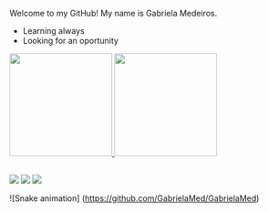 Welcome to my GitHub! My name is Gabriela Medeiros.

- Learning always
- Looking for an oportunity

 <div>
  <a href="https://github.com/gabrielamed">
  <img height="180em" src="https://github-readme-stats.vercel.app/api?username=gabrielamed&show_icons=true&theme=tokyonight&include_all_commits=true&count_private=true"/>
  <img height="180em" src="https://github-readme-stats.vercel.app/api/top-langs/?username=GabrielaMed&layout=compact&langs_count=7&theme=tokyonight"/>
</div>

##

<div>
 <a href="https://instagram.com/gabrielasmed" target="_blank"><img src="https://img.shields.io/badge/Instagram-E4405F?style=for-the-badge&logo=instagram&logoColor=white" target="_blank"></a>
  <a href = "mailto:gabrielasiqueiramedeiros@gmail.com"><img src="https://img.shields.io/badge/Gmail-D14836?style=for-the-badge&logo=gmail&logoColor=white"></a>
  <a href="https://www.linkedin.com/in/gabriela-siqueira-medeiros-23b83b203/" target="_blank"><img src="https://img.shields.io/badge/-LinkedIn-%230077B5?style=for-the-badge&logo=linkedin&logoColor=white" target="_blank"></a> 

![Snake animation] (https://github.com/GabrielaMed/GabrielaMed)
</div>
